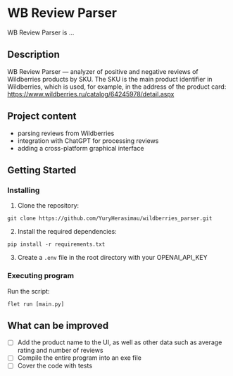 # WB Review Parser

WB Review Parser is ...


## Description

WB Review Parser — analyzer of positive and negative reviews of Wildberries products by SKU. The SKU is the main product identifier in Wildberries, which is used, for example, in the address of the product card: https://www.wildberries.ru/catalog/64245978/detail.aspx

## Project content

- parsing reviews from Wildberries
- integration with ChatGPT for processing reviews
- adding a cross-platform graphical interface

## Getting Started

### Installing

1. Clone the repository:
```
git clone https://github.com/YuryHerasimau/wildberries_parser.git
```
2. Install the required dependencies:
```
pip install -r requirements.txt
```
3. Сreate a `.env` file in the root directory with your OPENAI_API_KEY

### Executing program
Run the script:
```
flet run [main.py]
```

## What can be improved
- [ ] Add the product name to the UI, as well as other data such as average rating and number of reviews
- [ ] Compile the entire program into an exe file
- [ ] Cover the code with tests
